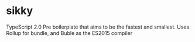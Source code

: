 # sikky
TypeScript 2.0 Pre boilerplate that aims to be the fastest and smallest. Uses Rollup for bundle, and Buble as the ES2015 compiler
